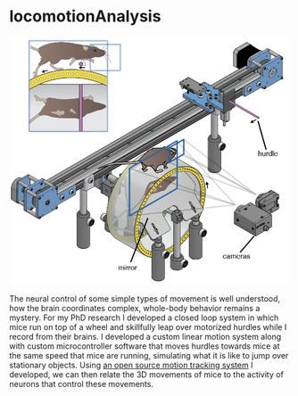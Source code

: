# locomotionAnalysis

<p align="center"><img src="other/rig.png" width="500"></p>

The neural control of some simple types of movement is well understood, how the brain coordinates complex, whole-body behavior remains a mystery. For my PhD research I developed a closed loop system in which mice run on top of a wheel and skillfully leap over motorized hurdles while I record from their brains. I developed a custom linear motion system along with custom microcontroller software that moves hurdles towards mice at the same speed that mice are running, simulating what it is like to jump over stationary objects. Using [an open source motion tracking system](https://hackaday.io/project/160744-kinemouse-wheel) I developed, we can then relate the 3D movements of mice to the activity of neurons that control these movements.
